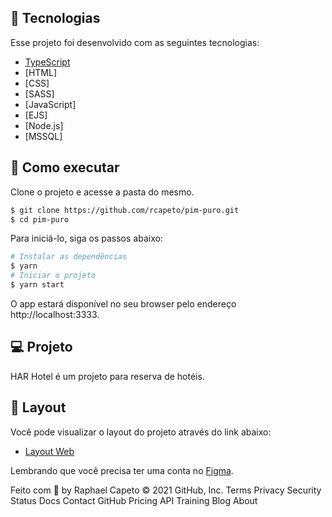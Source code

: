 ## 🧪 Tecnologias

Esse projeto foi desenvolvido com as seguintes tecnologias:

- [TypeScript](https://www.typescriptlang.org/)
- [HTML]
- [CSS]
- [SASS]
- [JavaScript]
- [EJS]
- [Node.js]
- [MSSQL]

## 🚀 Como executar

Clone o projeto e acesse a pasta do mesmo.

```bash
$ git clone https://github.com/rcapeto/pim-puro.git
$ cd pim-puro
```

Para iniciá-lo, siga os passos abaixo:
```bash
# Instalar as dependências
$ yarn
# Iniciar o projeto
$ yarn start
```
O app estará disponível no seu browser pelo endereço http://localhost:3333.

## 💻 Projeto

HAR Hotel é um projeto para reserva de hotéis.

## 🔖 Layout

Você pode visualizar o layout do projeto através do link abaixo:

- [Layout Web](https://www.figma.com/file/wPoXn7fP5P75eqEQu2qvpr/Hotel-Website-Design-(Community)?node-id=0%3A1) 

Lembrando que você precisa ter uma conta no [Figma](http://figma.com/).

Feito com 💜 by Raphael Capeto 
© 2021 GitHub, Inc.
Terms
Privacy
Security
Status
Docs
Contact GitHub
Pricing
API
Training
Blog
About
